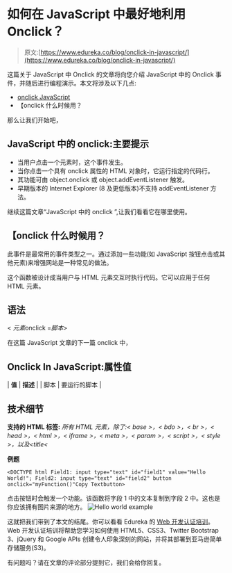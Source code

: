 # 如何在 JavaScript 中最好地利用 Onclick？

> 原文:[https://www.edureka.co/blog/onclick-in-javascript/](https://www.edureka.co/blog/onclick-in-javascript/)

这篇关于 JavaScript 中 Onclick 的文章将向您介绍 JavaScript 中的 Onclick 事件，并随后进行编程演示。本文将涉及以下几点:

*   [onclick JavaScript](#onclickJavaScript)
*   【onclick 什么时候用？

那么让我们开始吧，

## **JavaScript 中的 onclick:主要提示**

*   当用户点击一个元素时，这个事件发生。
*   当你点击一个具有 onclick 属性的 HTML 对象时，它运行指定的代码行。
*   其功能可由 object.onclick 或 object.addEventListener 触发。
*   早期版本的 Internet Explorer (8 及更低版本)不支持 addEventListener 方法。

继续这篇文章“JavaScript 中的 onclick ”,让我们看看它在哪里使用。

## 【onclick 什么时候用？

此事件是最常用的事件类型之一。通过添加一些功能(如 JavaScript 按钮点击或其他元素)来增强网站是一种常见的做法。

这个函数被设计成当用户与 HTML 元素交互时执行代码。它可以应用于任何 HTML 元素。

## 语法

< *元素*onclick =*脚本*>

在这篇 JavaScript 文章的下一篇 onclick 中，

## Onclick In JavaScript:属性值

| **值** | **描述** |
| 脚本 | 要运行的脚本 |

## 技术细节

**支持的 HTML 标签:** *所有 HTML 元素，除了:< base >，< bdo >，< br >，< head >，< html >，< iframe >，< meta >，< param >，< script >，< style >，以及<title<*

**例题**

```
<DOCTYPE html Field1: input type="text" id="field1" value="Hello World!"; Field2: input type="text" id="field2" button onclick="myFunction()"Copy Textbutton>

```

点击按钮时会触发一个功能。该函数将字段 1 中的文本复制到字段 2 中。这也是你应该拥有图片来源的地方。 ![Hello world example](../Images/703c7050668a66e08d07d5851e0cf45f.png)

这就把我们带到了本文的结尾。你可以看看 Edureka 的 [Web 开发认证培训](https://www.edureka.co/complete-web-developer)。Web 开发认证培训将帮助您学习如何使用 HTML5、CSS3、Twitter Bootstrap 3、jQuery 和 Google APIs 创建令人印象深刻的网站，并将其部署到亚马逊简单存储服务(S3)。

有问题吗？请在文章的评论部分提到它，我们会给你回复。